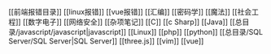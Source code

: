 [[前端报错目录]]
[[linux报错]]
[[vue报错]]
[[汇编]]
[[密码学]]
[[魔法]]
[[社会工程]]
[[数字电子]]
[[网络安全]]
[[杂项笔记]]
[[C]]
[[c Sharp]]
[[Java]]
[[总目录/javascript/javascript|javascript]]
[[Linux]]
[[php]]
[[python]]
[[总目录/SQL Server/SQL Server|SQL Server]]
[[three.js]]
[[vim]]
[[vue]]